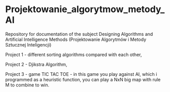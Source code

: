 # Projektowanie_algorytmow_metody_AI
Repository for documentation of the subject Designing Algorithms and Artificial Intelligence Methods (Projektowanie Algorytmów i Metody Sztucznej Inteligencji)

Project 1 - different sorting algorithms compared with each other,

Project 2 - Djikstra Algorithm,

Project 3 - game TIC TAC TOE - in this game you play against AI, which i programmed as a heuristic function, you can play a NxN big map with rule M to combine to win.
